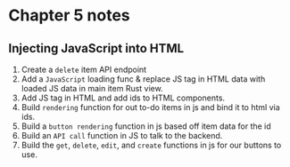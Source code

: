 # Chapter 5 notes

## Injecting JavaScript into HTML

1. Create a `delete` item API endpoint
2. Add a `JavaScript` loading func & replace JS tag in HTML data with loaded JS data in main item Rust view.
3. Add JS tag in HTML and add ids to HTML components.
4. Build `rendering` function for out to-do items in js and bind it to html via ids.
5. Build a `button rendering` function in js based off item data for the id
6. Build an `API call` function in JS to talk to the backend.
7. Build the `get`, `delete`, `edit`, and `create` functions in js for our buttons to use.